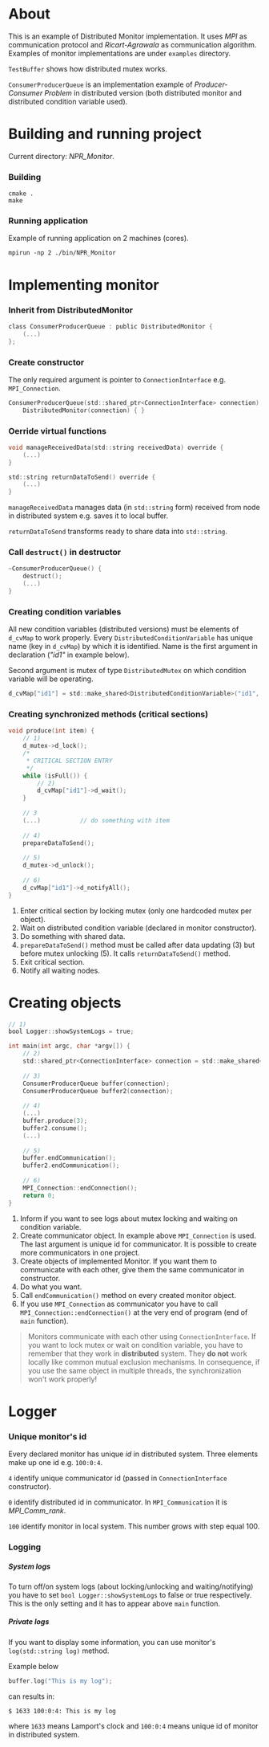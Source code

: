 About
======
This is an example of Distributed Monitor implementation. 
It uses *MPI* as communication protocol and *Ricart-Agrawala* as communication algorithm.
Examples of monitor implementations are under ``examples`` directory. 

``TestBuffer`` shows how distributed mutex works.

``ConsumerProducerQueue`` is an implementation example of *Producer-Consumer Problem* in distributed version 
(both distributed monitor and distributed condition variable used).

Building and running project
============
Current directory: *NPR_Monitor*.

### Building
```commandline
cmake .
make
```
### Running application
Example of running application on 2 machines (cores).
```commandline
mpirun -np 2 ./bin/NPR_Monitor
```

Implementing monitor
==================
### Inherit from DistributedMonitor
```objectivec
class ConsumerProducerQueue : public DistributedMonitor {
    (...)
};
```

### Create constructor

The only required argument is pointer to `ConnectionInterface` e.g. `MPI_Connection`.
```objectivec
ConsumerProducerQueue(std::shared_ptr<ConnectionInterface> connection) : 
    DistributedMonitor(connection) { }
```

### Oerride virtual functions
```objectivec
void manageReceivedData(std::string receivedData) override { 
    (...) 
}

std::string returnDataToSend() override {
    (...)
}
```
``manageReceivedData`` manages data (in ``std::string`` form)  received from node in distributed system e.g. saves it to local buffer.

``returnDataToSend`` transforms ready to share data into ``std::string``.

### Call `destruct()` in destructor
```objectivec
~ConsumerProducerQueue() {
    destruct();
    (...)
}
```

### Creating condition variables

All new condition variables (distributed versions) must be elements of ``d_cvMap`` to work properly.
Every ``DistributedConditionVariable`` has unique name (key in ``d_cvMap``) by which it is identified.
Name is the first argument in declaration (*"id1"* in example below).

Second argument is mutex of type ``DistributedMutex`` on which condition variable will be operating.
```objectivec
d_cvMap["id1"] = std::make_shared<DistributedConditionVariable>("id1", d_mutex);
```

### Creating synchronized methods (critical sections)
```objectivec
void produce(int item) {
    // 1)
    d_mutex->d_lock();
    /*
     * CRITICAL SECTION ENTRY
     */
    while (isFull()) {
        // 2)
        d_cvMap["id1"]->d_wait();
    }
    
    // 3
    (...)           // do something with item
    
    // 4)
    prepareDataToSend();
    
    // 5)
    d_mutex->d_unlock();
    
    // 6)
    d_cvMap["id1"]->d_notifyAll();
}
```
1) Enter critical section by locking mutex (only one hardcoded mutex per object).
2) Wait on distributed condition variable (declared in monitor constructor).
3) Do something with shared data.
4) ``prepareDataToSend()`` method must be called after data updating (3) but before mutex unlocking (5). 
It calls ``returnDataToSend()`` method.
5) Exit critical section.
6) Notify all waiting nodes.

Creating objects
=============
```objectivec
// 1)
bool Logger::showSystemLogs = true;

int main(int argc, char *argv[]) {
    // 2)
    std::shared_ptr<ConnectionInterface> connection = std::make_shared<MPI_Connection>(argc, argv, 4);
    
    // 3)
    ConsumerProducerQueue buffer(connection);
    ConsumerProducerQueue buffer2(connection);
    
    // 4)
    (...)
    buffer.produce(3);
    buffer2.consume();
    (...)
    
    // 5)
    buffer.endCommunication();
    buffer2.endCommunication();
    
    // 6)
    MPI_Connection::endConnection();
    return 0;
}
```
1) Inform if you want to see logs about mutex locking and waiting on condition variable.
2) Create communicator object. In example above ``MPI_Connection`` is used.
The last argument is unique id for communicator. It is possible to create more communicators in one project.
2) Create objects of implemented Monitor. 
If you want them to communicate with each other, give them the same communicator in constructor.
3) Do what you want.
4) Call ``endCommunication()`` method on every created monitor object.
5) If you use ``MPI_Connection`` as communicator you have to call `` MPI_Connection::endConnection()`` at 
the very end of program (end of ``main`` function).

>Monitors communicate with each other using ``ConnectionInterface``. 
If you want to lock mutex or wait on condition variable, you have to remember that they work 
in **distributed** system. They **do not** work locally like common mutual exclusion mechanisms. 
In consequence, if you use the same object in multiple threads, the synchronization won't work properly! 
>

Logger
=====
### Unique monitor's id
Every declared monitor has unique *id* in distributed system.
Three elements make up one id e.g. ``100:0:4``. 

`4` identify unique communicator id (passed in ``ConnectionInterface`` constructor).

`0` identify distributed id in communicator. 
In ``MPI_Communication`` it is *MPI_Comm_rank*.

`100` identify monitor in local system. This number grows with step equal 100.

### Logging
##### System logs
To turn off/on system logs (about locking/unlocking and waiting/notifying) 
you have to set ``bool Logger::showSystemLogs`` to false or true respectively. 
This is the only setting and it has to appear above ``main`` function.

##### Private logs
If you want to display some information, you can use monitor's ``log(std::string log)`` method.


Example below
```objectivec
buffer.log("This is my log");
```
can results in:
```commandline
$ 1633 100:0:4: This is my log
```
where ``1633`` means Lamport's clock and ``100:0:4`` means unique id of monitor in distributed system.
